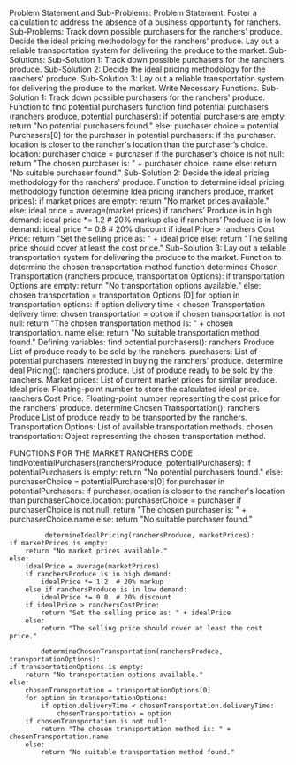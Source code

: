 Problem Statement and Sub-Problems:
Problem Statement: Foster a calculation to address the absence of a business opportunity for ranchers.
Sub-Problems:
Track down possible purchasers for the ranchers' produce.
Decide the ideal pricing methodology for the ranchers' produce.
Lay out a reliable transportation system for delivering the produce to the market.
Sub-Solutions:
Sub-Solution 1: Track down possible purchasers for the ranchers' produce.
Sub-Solution 2: Decide the ideal pricing methodology for the ranchers' produce.
Sub-Solution 3: Lay out a reliable transportation system for delivering the produce to the market.
Write Necessary Functions.
Sub-Solution 1: Track down possible purchasers for the ranchers' produce. Function to find potential purchasers function find potential purchasers (ranchers produce, potential purchasers): if potential purchasers are empty: return "No potential purchasers found." else: purchaser choice = potential Purchasers[0] for the purchaser in potential purchasers: if the purchaser. location is closer to the rancher's location than the purchaser’s choice. location: purchaser choice = purchaser if the purchaser’s choice is not null: return "The chosen purchaser is: " + purchaser choice. name else: return "No suitable purchaser found."
Sub-Solution 2: Decide the ideal pricing methodology for the ranchers' produce. Function to determine ideal pricing methodology function determine Idea pricing (ranchers produce, market prices): if market prices are empty: return "No market prices available." else: ideal price = average(market prices) if ranchers’ Produce is in high demand: ideal price *= 1.2 # 20% markup else if ranchers’ Produce is in low demand: ideal price *= 0.8 # 20% discount if ideal Price > ranchers Cost Price: return "Set the selling price as: " + ideal price else: return "The selling price should cover at least the cost price."
Sub-Solution 3: Lay out a reliable transportation system for delivering the produce to the market. Function to determine the chosen transportation method function determines Chosen Transportation (ranchers produce, transportation Options): if transportation Options are empty: return "No transportation options available." else: chosen transportation = transportation Options [0] for option in transportation options: if option delivery time < chosen Transportation delivery time: chosen transportation = option if chosen transportation is not null: return "The chosen transportation method is: " + chosen transportation. name else: return "No suitable transportation method found."
Defining variables:
find potential purchasers():
ranchers Produce List of produce ready to be sold by the ranchers.
purchasers: List of potential purchasers interested in buying the ranchers' produce.
determine deal Pricing():
ranchers produce. List of produce ready to be sold by the ranchers.
Market prices: List of current market prices for similar produce.
Ideal price: Floating-point number to store the calculated ideal price.
ranchers Cost Price: Floating-point number representing the cost price for the ranchers' produce.
determine Chosen Transportation():
ranchers Produce List of produce ready to be transported by the ranchers.
Transportation Options: List of available transportation methods.
chosen transportation: Object representing the chosen transportation method.

FUNCTIONS FOR THE MARKET RANCHERS CODE
 findPotentialPurchasers(ranchersProduce, potentialPurchasers):
    if potentialPurchasers is empty:
        return "No potential purchasers found."
    else:
        purchaserChoice = potentialPurchasers[0]
        for purchaser in potentialPurchasers:
            if purchaser.location is closer to the rancher's location than purchaserChoice.location:
                purchaserChoice = purchaser
        if purchaserChoice is not null:
            return "The chosen purchaser is: " + purchaserChoice.name
        else:
            return "No suitable purchaser found."

             determineIdealPricing(ranchersProduce, marketPrices):
    if marketPrices is empty:
        return "No market prices available."
    else:
        idealPrice = average(marketPrices)
        if ranchersProduce is in high demand:
            idealPrice *= 1.2  # 20% markup
        else if ranchersProduce is in low demand:
            idealPrice *= 0.8  # 20% discount
        if idealPrice > ranchersCostPrice:
            return "Set the selling price as: " + idealPrice
        else:
            return "The selling price should cover at least the cost price."

            determineChosenTransportation(ranchersProduce, transportationOptions):
    if transportationOptions is empty:
        return "No transportation options available."
    else:
        chosenTransportation = transportationOptions[0]
        for option in transportationOptions:
            if option.deliveryTime < chosenTransportation.deliveryTime:
                chosenTransportation = option
        if chosenTransportation is not null:
            return "The chosen transportation method is: " + chosenTransportation.name
        else:
            return "No suitable transportation method found."


